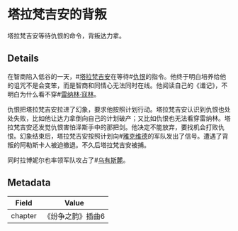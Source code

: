 # 塔拉梵吉安的背叛
塔拉梵吉安等待仇恨的命令，背叛达力拿。

## Details
在智商陷入低谷的一天，#[塔拉梵吉安](characters/taravangian)在等待#[仇恨](characters/odium)的指令。他终于明白培养给他的诅咒不是会变笨，而是智商和同情心无法同时在线。他阅读自己的《谶记》，不明白为什么看不穿#[雷纳林·寇林](characters/renarin)。

仇恨把塔拉梵吉安拉进了幻象，要求他按照计划行动。塔拉梵吉安认识到仇恨也处处失败，比如他让达力拿倒向自己的计划破产；又比如仇恨也无法看穿雷纳林。塔拉梵吉安还发觉仇恨害怕泽斯手中的那把剑。他决定不能放弃，要找机会打败仇恨。幻象结束后，塔拉梵吉安按照计划向#[雅克维德](locations/jah-keved)的军队发出了信号。遭遇了背叛的阿勒斯卡人被迫撤退。不久后塔拉梵吉安被捕。

同时拉博妮尔也率领军队攻占了#[乌有斯麓](locations/urithiru)。

## Metadata
| Field | Value |
| ----- | ----- |
| chapter | 《纷争之韵》插曲6 |
